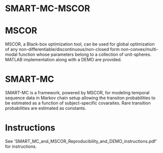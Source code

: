# SMART-MC-MSCOR

# MSCOR
MSCOR, a Black-box optimization tool, can be used for global optimization of any non-differentiable/discontinuous/non-closed form non-convex/multi-modal function whose parameters belong to a collection of unit-spheres. MATLAB implementation along with a DEMO are provided.

# SMART-MC
SMART-MC is a framework, powered by MSCOR, for modeling temporal sequence data in Markov chain setup allowing the transiton probabilities to be estimated as a function of subject-specific covaraites. Rare transition probabilities are estimated as constants.

# Instructions
See 'SMART_MC_and_MSCOR_Reproducibility_and_DEMO_instructions.pdf' for instructions.

